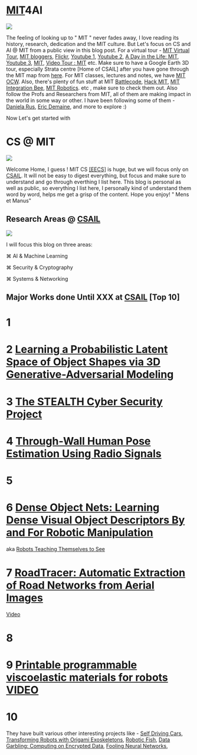 # [MIT](http://www.mit.edu/)4AI


<img src = "https://github.com/SKKSaikia/MIT4AI/blob/master/images/main/mit_logo.png">

The feeling of looking up to " MIT " never fades away, I love reading its history, research, dedication and the MIT culture. But Let's focus on CS and AI @ MIT from a public view in this blog post. For a virtual tour - [MIT Virtual Tour](http://web.mit.edu/vrtour/), [MIT bloggers](https://www.youtube.com/user/MITbloggers/videos), [Flickr](https://www.flickr.com/photos/cpsphotolibrary/), [Youtube 1](https://youtu.be/u0SFyokPoBk), [Youtube 2](https://youtu.be/nv277w2yBWI), [A Day in the Life: MIT](https://youtu.be/ZMyKOkyAjUQ), [Youtube 3](https://youtu.be/QlP4X_qQGTw), [MIT](https://youtu.be/MN_uGfDtRHo), [Video Tour : MIT](http://mitadmissions.org/blogs/entry/follow-me-a-video-tour-of-campus) etc. Make sure to have a Google Earth 3D tour, especially Strata centre [Home of CSAIL] after you have gone through the MIT map from [here](https://github.com/SKKSaikia/MIT4AI/blob/master/images/main/9cfc5135ffedd3c387293a8e6f54d814.png). For MIT classes, lectures and notes, we have [MIT OCW](https://ocw.mit.edu/index.htm). Also, there's plenty of fun stuff at MIT [Battlecode](https://www.battlecode.org/#/), [Hack MIT](https://hackmit.org/), [MIT Integration Bee](http://www.mit.edu/~same/integrationbee.html), [MIT Robotics](https://robotics.mit.edu/). etc , make sure to check them out. Also follow the Profs and Researchers from MIT, all of them are making impact in the world in some way or other. I have been following some of them -  [Daniela Rus](https://www.csail.mit.edu/person/daniela-rus), [Eric Demaine](https://www.csail.mit.edu/person/erik-demaine), and more to explore :)

Now Let's get started with <h1><b>CS @ MIT</b></h1>

<img src="https://github.com/SKKSaikia/MIT4AI/blob/master/images/main/MIT_CSAIL.jpg">

Welcome Home, I guess ! MIT CS [[EECS]](https://www.eecs.mit.edu/)  is huge, but we will focus only on [CSAIL](https://www.csail.mit.edu/). It will not be easy to digest everything, but focus and make sure to understand and go through everthing I list here. This blog is personal as well as public, so everything I list here, I personally kind of understand them word by word, helps me get a grisp of the content. Hope you enjoy! " Mens et Manus"

Research Areas @ [CSAIL](https://www.csail.mit.edu/research)
-

<img src="https://github.com/SKKSaikia/MIT4AI/blob/master/images/main/RA.PNG">

I will focus this blog on three areas:

⌘ AI & Machine Learning

⌘ Security & Cryptography

⌘ Systems & Networking

Major Works done Until XXX at [CSAIL](https://www.youtube.com/user/MITCSAIL/videos) [Top 10]
-

# 1 []()

# 2 [Learning a Probabilistic Latent Space of Object Shapes via 3D Generative-Adversarial Modeling](http://3dgan.csail.mit.edu/)

# 3 [The STEALTH Cyber Security Project](http://groups.csail.mit.edu/EVO-DesignOpt/STEALTHCSec/)

# 4 [Through-Wall Human Pose Estimation Using Radio Signals](http://rfpose.csail.mit.edu/)

# 5 

# 6 [Dense Object Nets: Learning Dense Visual Object Descriptors By and For Robotic Manipulation](https://arxiv.org/abs/1806.08756)<br/>
aka [Robots Teaching Themselves to See](https://youtu.be/OplLXzxxmdA)

# 7 [RoadTracer: Automatic Extraction of Road Networks from Aerial Images](https://roadmaps.csail.mit.edu/roadtracer/)
[Video](https://youtu.be/Lj_g1qb4cbs)

# 8 []()

# 9 [Printable programmable viscoelastic materials for robots](https://ieeexplore.ieee.org/document/7759409/) [VIDEO](https://youtu.be/zrRs4GXxjVA)

# 10 []()

They have built various other interesting projects like - [Self Driving Cars](https://toyota.csail.mit.edu/), [Transforming Robots with Origami Exoskeletons](http://news.mit.edu/2017/superhero-robot-wears-different-outfits-different-tasks-0927), [Robotic Fish](http://news.mit.edu/2018/soft-robotic-fish-swims-alongside-real-ones-coral-reefs-0321), [Data Garbling: Computing on Encrypted Data](https://www.csail.mit.edu/research/data-garbling-computing-encrypted-data), [Fooling Neural Networks](https://arxiv.org/abs/1712.07113), []()
